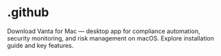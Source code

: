 # .github
Download Vanta for Mac — desktop app for compliance automation, security monitoring, and risk management on macOS. Explore installation guide and key features.
